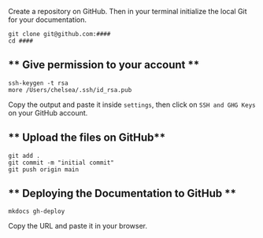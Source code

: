 Create a repository on GitHub. Then in your terminal initialize the local Git for your documentation.

    git clone git@github.com:####
    cd ####

## ** Give permission to your account **

    ssh-keygen -t rsa
    more /Users/chelsea/.ssh/id_rsa.pub

Copy the output and paste it inside `settings`, then click on `SSH and GHG Keys` on your GitHub account. 

## ** Upload the files on GitHub**

    git add .
    git commit -m "initial commit"
    git push origin main 

## ** Deploying the Documentation to GitHub **

    mkdocs gh-deploy

Copy the URL and paste it in your browser.